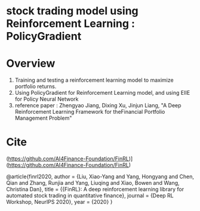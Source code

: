 # stock trading model using Reinforcement Learning : PolicyGradient

# Overview
1. Training and testing a reinforcement learning model to maximize portfolio returns.
2. Using PolicyGradient for Reinforcement Learning model, and using EIIE for Policy Neural Network
3. reference paper : Zhengyao Jiang, Dixing Xu, Jinjun Liang, "A Deep Reinforcement Learning Framework for theFinancial Portfolio Management Problem"

# Cite
(https://github.com/AI4Finance-Foundation/FinRL)](https://github.com/AI4Finance-Foundation/FinRL)

@article{finrl2020,
    author  = {Liu, Xiao-Yang and Yang, Hongyang and Chen, Qian and Zhang, Runjia and Yang, Liuqing and Xiao, Bowen and Wang, Christina Dan},
    title   = {{FinRL}: A deep reinforcement learning library for automated stock trading in quantitative finance},
    journal = {Deep RL Workshop, NeurIPS 2020},
    year    = {2020}
}
